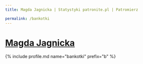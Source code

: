 ```yaml
---
title: Magda Jagnicka | Statystyki patronite.pl | Patromierz

permalink: /bankotki
---
```


# [Magda Jagnicka](https://patronite.pl/bankotki)

{% include profile.md name="bankotki" prefix="b" %}
